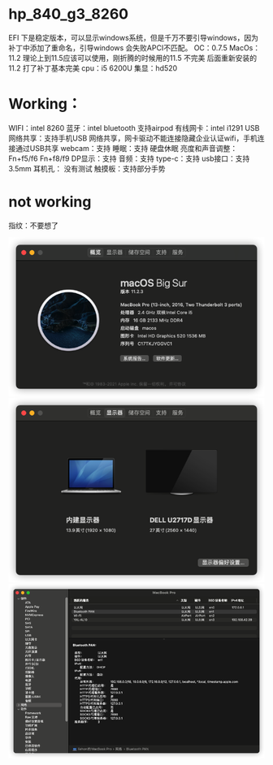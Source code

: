 # hp_840_g3_8260

EFI 下是稳定版本，可以显示windows系统，但是千万不要引导windows，因为补丁中添加了重命名，引导windows 会失败APCI不匹配。
OC：0.7.5
MacOs：11.2  理论上到11.5应该可以使用，刚折腾的时候用的11.5 不完美 后面重新安装的11.2 打了补丁基本完美
cpu：i5 6200U
集显：hd520
# Working：
WIFI：intel 8260
蓝牙：intel bluetooth 支持airpod
有线网卡：intel i1291
USB 网络共享：支持手机USB 网络共享，网卡驱动不能连接隐藏企业认证wifi，手机连接通过USB共享
webcam：支持
睡眠：支持 硬盘休眠
亮度和声音调整： Fn+f5/f6  Fn+f8/f9
DP显示：支持
音频：支持
type-c：支持
usb接口：支持
3.5mm 耳机孔： 没有测试
触摸板：支持部分手势
# not working
指纹：不要想了

![](https://github.com/LeifengLI/images/blob/main/iamges/hp840g3/iShot2022-01-07%2016.16.16.png)
![](https://github.com/LeifengLI/images/blob/main/iamges/hp840g3/iShot2022-01-07%2016.16.59.png)
![](https://github.com/LeifengLI/images/blob/main/iamges/hp840g3/iShot2022-01-07%2016.18.05.png)


